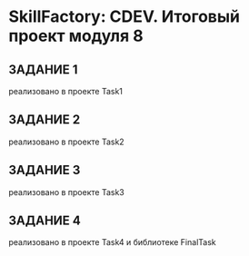 ﻿# SkillFactory: CDEV. Итоговый проект модуля 8

## ЗАДАНИЕ 1
реализовано в проекте Task1

## ЗАДАНИЕ 2
реализовано в проекте Task2

## ЗАДАНИЕ 3
реализовано в проекте Task3

## ЗАДАНИЕ 4
реализовано в проекте Task4 и библиотеке FinalTask